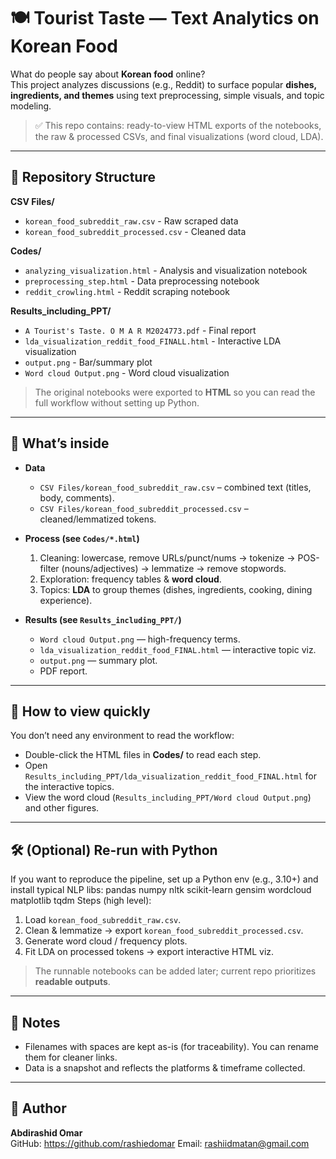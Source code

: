 # 🍽️ Tourist Taste — Text Analytics on Korean Food

What do people say about **Korean food** online?  
This project analyzes discussions (e.g., Reddit) to surface popular **dishes, ingredients, and themes** using text preprocessing, simple visuals, and topic modeling.

> ✅ This repo contains: ready-to-view HTML exports of the notebooks, the raw & processed CSVs, and final visualizations (word cloud, LDA).

---

## 📂 Repository Structure

**CSV Files/**
- `korean_food_subreddit_raw.csv` - Raw scraped data
- `korean_food_subreddit_processed.csv` - Cleaned data

**Codes/**
- `analyzing_visualization.html` - Analysis and visualization notebook
- `preprocessing_step.html` - Data preprocessing notebook
- `reddit_crowling.html` - Reddit scraping notebook

**Results_including_PPT/**
- `A Tourist's Taste. O M A R M2024773.pdf` - Final report
- `lda_visualization_reddit_food_FINALL.html` - Interactive LDA visualization
- `output.png` - Bar/summary plot
- `Word cloud Output.png` - Word cloud visualization

> The original notebooks were exported to **HTML** so you can read the full workflow without setting up Python.

---

## 🔎 What’s inside

- **Data**  
  - `CSV Files/korean_food_subreddit_raw.csv` – combined text (titles, body, comments).  
  - `CSV Files/korean_food_subreddit_processed.csv` – cleaned/lemmatized tokens.

- **Process (see `Codes/*.html`)**  
  1) Cleaning: lowercase, remove URLs/punct/nums → tokenize → POS-filter (nouns/adjectives) → lemmatize → remove stopwords.  
  2) Exploration: frequency tables & **word cloud**.  
  3) Topics: **LDA** to group themes (dishes, ingredients, cooking, dining experience).

- **Results (see `Results_including_PPT/`)**  
  - `Word cloud Output.png` — high-frequency terms.  
  - `lda_visualization_reddit_food_FINAL.html` — interactive topic viz.  
  - `output.png` — summary plot.  
  - PDF report.

---
## 🧭 How to view quickly

You don’t need any environment to read the workflow:

- Double-click the HTML files in **Codes/** to read each step.  
- Open `Results_including_PPT/lda_visualization_reddit_food_FINAL.html` for the interactive topics.  
- View the word cloud (`Results_including_PPT/Word cloud Output.png`) and other figures.

---
## 🛠️ (Optional) Re-run with Python

If you want to reproduce the pipeline, set up a Python env (e.g., 3.10+) and install typical NLP libs:
pandas
numpy
nltk
scikit-learn
gensim
wordcloud
matplotlib
tqdm
Steps (high level):
1. Load `korean_food_subreddit_raw.csv`.  
2. Clean & lemmatize → export `korean_food_subreddit_processed.csv`.  
3. Generate word cloud / frequency plots.  
4. Fit LDA on processed tokens → export interactive HTML viz.

> The runnable notebooks can be added later; current repo prioritizes **readable outputs**.

---

## 📌 Notes
- Filenames with spaces are kept as-is (for traceability). You can rename them for cleaner links.
- Data is a snapshot and reflects the platforms & timeframe collected.

---

## 👤 Author
**Abdirashid Omar**  
GitHub: https://github.com/rashiedomar
Email: rashiidmatan@gmail.com
